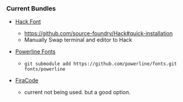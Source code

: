 ### Current Bundles

- [Hack Font](https://sourcefoundry.org/hack/)

  - https://github.com/source-foundry/Hack#quick-installation
  - Manually Swap terminal and editor to Hack

- [Powerline Fonts](https://github.com/powerline/fonts)

  - `git submodule add https://github.com/powerline/fonts.git fonts/powerline`

- [FiraCode](https://github.com/tonsky/FiraCode)
  - current not being used. but a good option.
